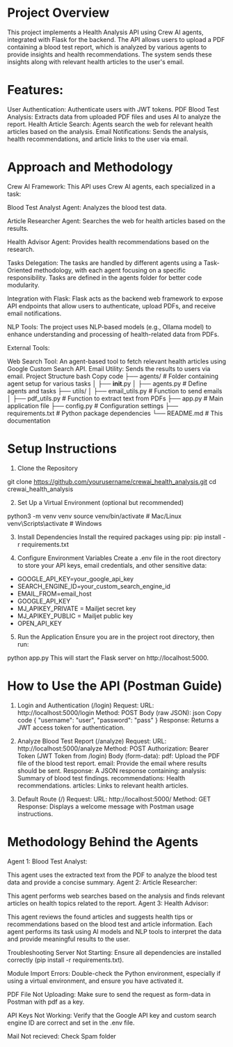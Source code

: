 # Project Overview
This project implements a Health Analysis API using Crew AI agents, integrated with Flask for the backend. The API allows users to upload a PDF containing a blood test report, which is analyzed by various agents to provide insights and health recommendations. The system sends these insights along with relevant health articles to the user's email.

# Features:
User Authentication: Authenticate users with JWT tokens.
PDF Blood Test Analysis: Extracts data from uploaded PDF files and uses AI to analyze the report.
Health Article Search: Agents search the web for relevant health articles based on the analysis.
Email Notifications: Sends the analysis, health recommendations, and article links to the user via email. 

# Approach and Methodology
Crew AI Framework: This API uses Crew AI agents, each specialized in a task:

Blood Test Analyst Agent: Analyzes the blood test data.

Article Researcher Agent: Searches the web for health articles based on the results.

Health Advisor Agent: Provides health recommendations based on the research.

Tasks Delegation: The tasks are handled by different agents using a Task-Oriented methodology, with each agent focusing on a specific responsibility. Tasks are defined in the agents folder for better code modularity.

Integration with Flask: Flask acts as the backend web framework to expose API endpoints that allow users to authenticate, upload PDFs, and receive email notifications.

NLP Tools: The project uses NLP-based models (e.g., Ollama model) to enhance understanding and processing of health-related data from PDFs.

External Tools:

Web Search Tool: An agent-based tool to fetch relevant health articles using Google Custom Search API.
Email Utility: Sends the results to users via email.
Project Structure
bash
Copy code
├── agents/                 # Folder containing agent setup for various tasks
│   ├── __init__.py
│   ├── agents.py           # Define agents and tasks
├── utils/
│   ├── email_utils.py      # Function to send emails
│   ├── pdf_utils.py        # Function to extract text from PDFs
├── app.py                  # Main application file
├── config.py               # Configuration settings
├── requirements.txt        # Python package dependencies
└── README.md               # This documentation

# Setup Instructions
1. Clone the Repository

git clone https://github.com/yourusername/crewai_health_analysis.git
cd crewai_health_analysis

2. Set Up a Virtual Environment (optional but recommended)

python3 -m venv venv
source venv/bin/activate  # Mac/Linux
venv\Scripts\activate     # Windows

3. Install Dependencies
Install the required packages using pip:
pip install -r requirements.txt

5. Configure Environment Variables
Create a .env file in the root directory to store your API keys, email credentials, and other sensitive data:


- GOOGLE_API_KEY=your_google_api_key
- SEARCH_ENGINE_ID=your_custom_search_engine_id
- EMAIL_FROM=email_host
- GOOGLE_API_KEY
- MJ_APIKEY_PRIVATE = Mailjet secret key
- MJ_APIKEY_PUBLIC = Mailjet public key
- OPEN_API_KEY

5. Run the Application
Ensure you are in the project root directory, then run:

python app.py
This will start the Flask server on http://localhost:5000.

# How to Use the API (Postman Guide)
1. Login and Authentication (/login)
Request:
URL: http://localhost:5000/login
Method: POST
Body (raw JSON):
json
Copy code
{
  "username": "user",
  "password": "pass"
}
Response:
Returns a JWT access token for authentication.


3. Analyze Blood Test Report (/analyze)
Request:
URL: http://localhost:5000/analyze
Method: POST
Authorization: Bearer Token (JWT Token from /login)
Body (form-data):
pdf: Upload the PDF file of the blood test report.
email: Provide the email where results should be sent.
Response:
A JSON response containing:
analysis: Summary of blood test findings.
recommendations: Health recommendations.
articles: Links to relevant health articles.

5. Default Route (/)
Request:
URL: http://localhost:5000/
Method: GET
Response: Displays a welcome message with Postman usage instructions.


# Methodology Behind the Agents
Agent 1: Blood Test Analyst:

This agent uses the extracted text from the PDF to analyze the blood test data and provide a concise summary.
Agent 2: Article Researcher:

This agent performs web searches based on the analysis and finds relevant articles on health topics related to the report.
Agent 3: Health Advisor:

This agent reviews the found articles and suggests health tips or recommendations based on the blood test and article information.
Each agent performs its task using AI models and NLP tools to interpret the data and provide meaningful results to the user.

Troubleshooting
Server Not Starting: Ensure all dependencies are installed correctly (pip install -r requirements.txt).

Module Import Errors: Double-check the Python environment, especially if using a virtual environment, and ensure you have activated it.

PDF File Not Uploading: Make sure to send the request as form-data in Postman with pdf as a key.

API Keys Not Working: Verify that the Google API key and custom search engine ID are correct and set in the .env file.

Mail Not recieved: Check Spam folder
